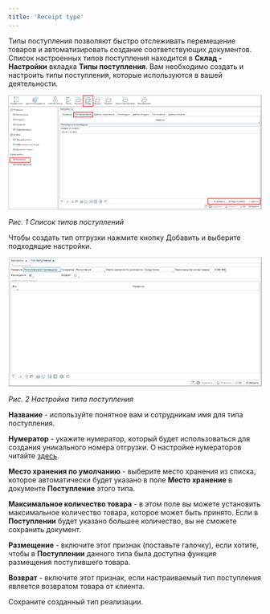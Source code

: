 ```yaml
---
title: 'Receipt type'
---
```


Типы поступления позволяют быстро отслеживать перемещение товаров и автоматизировать создание соответствующих документов. Список настроенных типов поступления находится в **Склад - Настройки** вкладка **Типы поступления**. Вам необходимо создать и настроить типы поступления, которые используются в вашей деятельности.

![](attachments/12812321/12812323.png)

*Рис. 1 Список типов поступлений*

  

Чтобы создать тип отгрузки нажмите кнопку Добавить и выберите подходящие настройки.

![](attachments/12812321/12812322.png)

*Рис. 2 Настройка типа поступления*

  

**Название** - используйте понятное вам и сотрудникам имя для типа поступления.

**Нумератор** - укажите нумератор, который будет использоваться для создания уникального номера отгрузки. О настройке нумераторов читайте [здесь](Numerators.md).

**Место хранения по умолчанию** - выберите место хранения из списка, которое автоматически будет указано в поле **Место хранение** в документе **Поступление** этого типа.

**Максимальное количество товара** - в этом поле вы можете установить максимальное количество товара, которое может быть принято. Если в **Поступлении** будет указано большее количество, вы не сможете сохранить документ.

**Размещение** - включите этот признак (поставьте галочку), если хотите, чтобы в **Поступлении** данного типа была доступна функция размещения поступившего товара.

**Возврат** - включите этот признак, если настраиваемый тип поступления является возвратом товара от клиента.

Сохраните созданный тип реализации.

  



  
